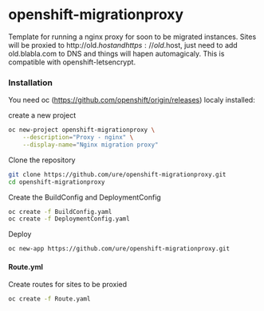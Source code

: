 # openshift-migrationproxy

Template for running a nginx proxy for soon to be migrated instances.
Sites will be proxied to http://old.$host and https://old.$host, just
need to add old.blabla.com to DNS and things will hapen automagicaly.
This is compatible with openshift-letsencrypt.

### Installation

You need oc (https://github.com/openshift/origin/releases) localy installed:

create a new project

```sh
oc new-project openshift-migrationproxy \
    --description="Proxy - nginx" \
    --display-name="Nginx migration proxy"
```

Clone the repository
```sh
git clone https://github.com/ure/openshift-migrationproxy.git
cd openshift-migrationproxy
```

Create the BuildConfig and DeploymentConfig

```sh
oc create -f BuildConfig.yaml
oc create -f DeploymentConfig.yaml
```

Deploy

```sh
oc new-app https://github.com/ure/openshift-migrationproxy.git
```

#### Route.yml

Create routes for sites to be proxied

```sh
oc create -f Route.yaml
```
